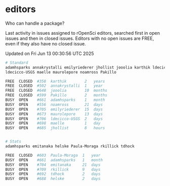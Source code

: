 # editors

Who can handle a package?

Last activity in issues assigned to rOpenSci editors, searched first in open
issues and then in closed issues. Editors with no open issues are FREE, even if
they also have no closed issue.


Updated on Fri Jun 13 00:30:56 UTC 2025

```bash
# Standard
adamhsparks annakrystalli emilyriederer jhollist jooolia karthik ldecicco
ldecicco-USGS maelle maurolepore noamross Pakillo

FREE  CLOSED  #358  karthik        2   years
FREE  CLOSED  #502  annakrystalli  1   year
FREE  CLOSED  #648  jooolia        10  months
FREE  CLOSED  #599  Pakillo        2   months
BUSY  OPEN    #661  adamhsparks    1   month
BUSY  OPEN    #556  noamross       21  days
BUSY  OPEN    #705  emilyriederer  15  days
BUSY  OPEN    #673  maurolepore    13  days
BUSY  OPEN    #706  ldecicco-USGS  2   days
BUSY  OPEN    #698  maelle         1   day
BUSY  OPEN    #685  jhollist       8   hours


# Stats
adamhsparks emitanaka helske Paula-Moraga rkillick tdhock

FREE  CLOSED  #603  Paula-Moraga  1   year
BUSY  OPEN    #661  adamhsparks   1   month
BUSY  OPEN    #704  emitanaka     21  days
BUSY  OPEN    #709  rkillick      9   days
BUSY  OPEN    #692  tdhock        2   days
BUSY  OPEN    #688  helske        2   days
```
